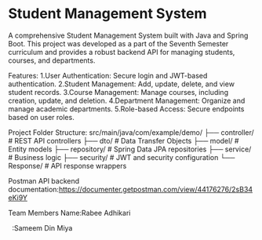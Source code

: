 # Student Management System

A comprehensive Student Management System built with Java and Spring Boot. This project was developed as a part of the Seventh Semester curriculum and provides a robust backend API for managing students, courses, and departments.


Features:
1.User Authentication: Secure login and JWT-based authentication.
2.Student Management: Add, update, delete, and view student records.
3.Course Management: Manage courses, including creation, update, and deletion.
4.Department Management: Organize and manage academic departments.
5.Role-based Access: Secure endpoints based on user roles.


Project Folder Structure:
src/main/java/com/example/demo/
  ├── controller/    # REST API controllers
  ├── dto/           # Data Transfer Objects
  ├── model/         # Entity models
  ├── repository/    # Spring Data JPA repositories
  ├── service/       # Business logic
  ├── security/      # JWT and security configuration
  └── Response/      # API response wrappers





Postman API backend documentation:https://documenter.getpostman.com/view/44176276/2sB34eKi9Y



Team Members Name:Rabee Adhikari

&nbsp;		 :Sameem Din Miya





